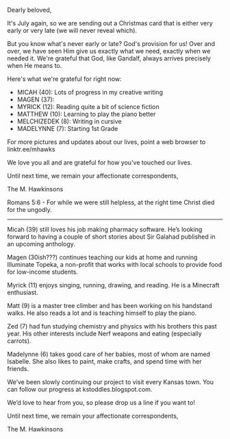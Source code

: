 Dearly beloved,

It's July again, so we are sending out a Christmas card that is either very early or very late (we will never reveal which). 

But you know what's never early or late? God's provision for us! Over and over, we have seen Him give us exactly what we need, exactly when we needed it. We're grateful that God, like Gandalf, always arrives precisely when He means to.

Here's what we're grateful for right now:
* MICAH (40): Lots of progress in my creative writing
* MAGEN (37): 
* MYRICK (12): Reading quite a bit of science fiction
* MATTHEW (10): Learning to play the piano better
* MELCHIZEDEK (8): Writing in cursive
* MADELYNNE (7): Starting 1st Grade

For more pictures and updates about our lives, point a web browser to linktr.ee/mhawks

We love you all and are grateful for how you've touched our lives. 

Until next time, we remain your affectionate correspondents,

The M. Hawkinsons

Romans 5:6  - For while we were still helpless, at the right time Christ died for the ungodly.

---

Micah (39) still loves his job making pharmacy software. He’s looking forward to having a couple of short stories about Sir Galahad published in an upcoming anthology.

Magen (30ish???) continues teaching our kids at home and running Illuminate Topeka, a non-profit that works with local schools to provide food for low-income students. 

Myrick (11) enjoys singing, running, drawing, and reading. He is a Minecraft enthusiast.

Matt (9) is a master tree climber and has been working on his handstand walks. He also reads a lot and is teaching himself to play the piano.

Zed (7) had fun studying chemistry and physics with his brothers this past year. His other interests include Nerf weapons and eating (especially carrots).

Madelynne (6) takes good care of her babies, most of whom are named Isabelle. She also likes to paint, make crafts, and spend time with her friends.

We’ve been slowly continuing our project to visit every Kansas town. You can follow our progress at kstoddles.blogspot.com.


We’d love to hear from you, so please drop us a line if you want to!


Until next time, we remain your affectionate correspondents,


The M. Hawkinsons
